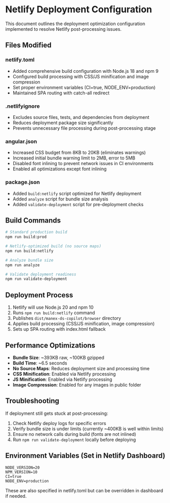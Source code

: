# Netlify Deployment Configuration

This document outlines the deployment optimization configuration implemented to resolve Netlify post-processing issues.

## Files Modified

### netlify.toml
- Added comprehensive build configuration with Node.js 18 and npm 9
- Configured build processing with CSS/JS minification and image compression
- Set proper environment variables (CI=true, NODE_ENV=production)
- Maintained SPA routing with catch-all redirect

### .netlifyignore
- Excludes source files, tests, and dependencies from deployment
- Reduces deployment package size significantly
- Prevents unnecessary file processing during post-processing stage

### angular.json
- Increased CSS budget from 8KB to 20KB (eliminates warnings)
- Increased initial bundle warning limit to 2MB, error to 5MB
- Disabled font inlining to prevent network issues in CI environments
- Enabled all optimizations except font inlining

### package.json
- Added `build:netlify` script optimized for Netlify deployment
- Added `analyze` script for bundle size analysis
- Added `validate-deployment` script for pre-deployment checks

## Build Commands

```bash
# Standard production build
npm run build:prod

# Netlify-optimized build (no source maps)
npm run build:netlify

# Analyze bundle size
npm run analyze

# Validate deployment readiness
npm run validate-deployment
```

## Deployment Process

1. Netlify will use Node.js 20 and npm 10
2. Runs `npm run build:netlify` command
3. Publishes `dist/manex-ds-copilot/browser` directory
4. Applies build processing (CSS/JS minification, image compression)
5. Sets up SPA routing with index.html fallback

## Performance Optimizations

- **Bundle Size**: ~393KB raw, ~100KB gzipped
- **Build Time**: ~6.5 seconds
- **No Source Maps**: Reduces deployment size and processing time
- **CSS Minification**: Enabled via Netlify processing
- **JS Minification**: Enabled via Netlify processing
- **Image Compression**: Enabled for any images in public folder

## Troubleshooting

If deployment still gets stuck at post-processing:

1. Check Netlify deploy logs for specific errors
2. Verify bundle size is under limits (currently ~400KB is well within limits)
3. Ensure no network calls during build (fonts are not inlined)
4. Run `npm run validate-deployment` locally before deploying

## Environment Variables (Set in Netlify Dashboard)

```
NODE_VERSION=20
NPM_VERSION=10
CI=true
NODE_ENV=production
```

These are also specified in netlify.toml but can be overridden in dashboard if needed.